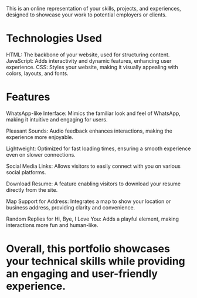 This is an online representation of your skills, projects, and experiences, designed to showcase your work to potential employers or clients.

# Technologies Used
HTML: The backbone of your website, used for structuring content.
JavaScript: Adds interactivity and dynamic features, enhancing user experience.
CSS: Styles your website, making it visually appealing with colors, layouts, and fonts.

# Features
WhatsApp-like Interface: Mimics the familiar look and feel of WhatsApp, making it intuitive and engaging for users.

Pleasant Sounds: Audio feedback enhances interactions, making the experience more enjoyable.

Lightweight: Optimized for fast loading times, ensuring a smooth experience even on slower connections.

Social Media Links: Allows visitors to easily connect with you on various social platforms.

Download Resume: A feature enabling visitors to download your resume directly from the site.

Map Support for Address: Integrates a map to show your location or business address, providing clarity and convenience.

Random Replies for Hi, Bye, I Love You: Adds a playful element, making interactions more fun and human-like.

# Overall, this portfolio showcases your technical skills while providing an engaging and user-friendly experience.
